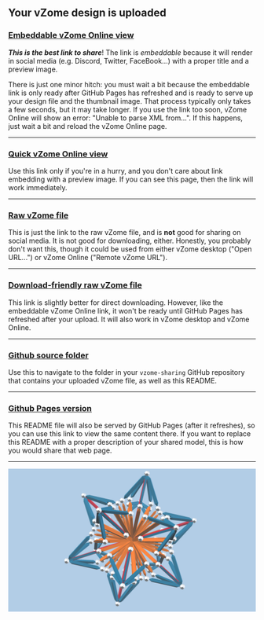 ## Your vZome design is uploaded

### [Embeddable vZome Online view][embed]

***This is the best link to share***!  The link is *embeddable* because it will render in social media (e.g. Discord, Twitter, FaceBook...) with a proper title and a preview image.

There is just one minor hitch: you must wait a bit because the embeddable link is only 
ready after GitHub Pages has refreshed and is ready to serve up
your design file and the thumbnail image.
That process typically only takes a few seconds, but it may take longer.
If you use the link too soon, vZome Online will show an error: "Unable to parse XML from...".
If this happens, just wait a bit and reload the vZome Online page.

---

### [Quick vZome Online view][quick]

Use this link only if you're in a hurry, and you don't care about link embedding with a preview image.  If you can see this page, then the link will work immediately.

---

### [Raw vZome file][raw]

This is just the link to the raw vZome file, and is **not** good for
sharing on social media.
It is not good for downloading, either.
Honestly, you probably don't want this, though it could be used from either
vZome desktop ("Open URL...") or vZome Online ("Remote vZome URL").

---

### [Download-friendly raw vZome file][rawPages]

This link is slightly better for direct downloading.
However, like the embeddable vZome Online link, it won't be ready until
GitHub Pages has refreshed after your upload.
It will also work in vZome desktop and vZome Online.

---

### [Github source folder][source]

Use this to navigate to the folder in your `vzome-sharing` GitHub repository
that contains your uploaded vZome file, as well as this README.

---

### [Github Pages version][pages]

This README file will also be served by GitHub Pages (after it refreshes),
so you can use this link to view the same content there.
If you want to replace this README with a proper description of your shared model,
this is how you would share that web page.

---

![Image](<red orange blue star.png>)


[quick]: <https://vzome.com/app/?url=https://raw.githubusercontent.com/vorth/vzome-sharing/main/2021/06/30/20-14-20-red%2Borange%2Bblue%2Bstar%2Fred+orange+blue+star.vZome>
[embed]: <https://vzome.com/app/embed.py?url=https://vorth.github.io/vzome-sharing/2021/06/30/20-14-20-red%2Borange%2Bblue%2Bstar%2Fred+orange+blue+star.vZome>
[source]: <https://github.com/vorth/vzome-sharing/tree/main/2021/06/30/20-14-20-red+orange+blue+star/>
[pages]: <https://vorth.github.io/vzome-sharing/2021/06/30/20-14-20-red+orange+blue+star/>
[raw]: <https://raw.githubusercontent.com/vorth/vzome-sharing/main/2021/06/30/20-14-20-red+orange+blue+star/red orange blue star.vZome>
[rawPages]: <https://vorth.github.io/vzome-sharing/2021/06/30/20-14-20-red+orange+blue+star/red orange blue star.vZome>
